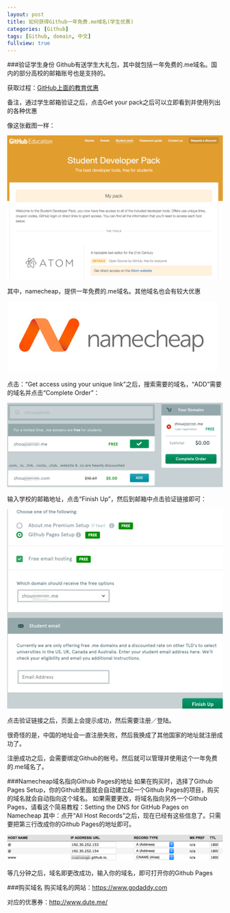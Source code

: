 ```yaml
---
layout: post
title: 如何获得Github一年免费.me域名(学生优惠)
categories: [Github]
tags: [Github, domain, 中文]
fullview: true
---
```

###验证学生身份
Github有送学生大礼包，其中就包括一年免费的.me域名。国内的部分高校的邮箱账号也是支持的。

获取过程：[GitHub上面的教育优惠](http://leodots.com/2014/10/21/github-education/)

备注，通过学生邮箱验证之后，点击Get your pack之后可以立即看到并使用列出的各种优惠

像这张截图一样：

![](/images/ym1.png)

其中，namecheap，提供一年免费的.me域名。其他域名也会有较大优惠

![](/images/ym2.png)

点击：“Get access using your unique link”之后，搜索需要的域名，“ADD”需要的域名并点击“Complete Order”：

![](/images/ym3.png)

输入学校的邮箱地址，点击“Finish Up”，然后到邮箱中点击验证链接即可：

![](/images/ym4.png)

点击验证链接之后，页面上会提示成功，然后需要注册／登陆。

很奇怪的是，中国的地址会一直注册失败，然后我换成了其他国家的地址就注册成功了。

注册成功之后，会需要绑定Github的帐号。然后就可以管理并使用这个一年免费的.me域名了。

###Namecheap域名指向Github Pages的地址
如果在购买时，选择了Github Pages Setup，你的Github里面就会自动建立起一个Github Pages的项目，购买的域名就会自动指向这个域名。
如果需要更改，将域名指向另外一个Github Pages，请看这个简易教程：Setting the DNS for GitHub Pages on Namecheap
其中：点开“All Host Records”之后，现在已经有这些信息了。只需要把第三行改成你的Github Pages的地址即可。

![](/images/ym5.png)


等几分钟之后，域名即更改成功，输入你的域名，即可打开你的Github Pages

###购买域名
购买域名的网站：https://www.godaddy.com

对应的优惠券：http://www.dute.me/